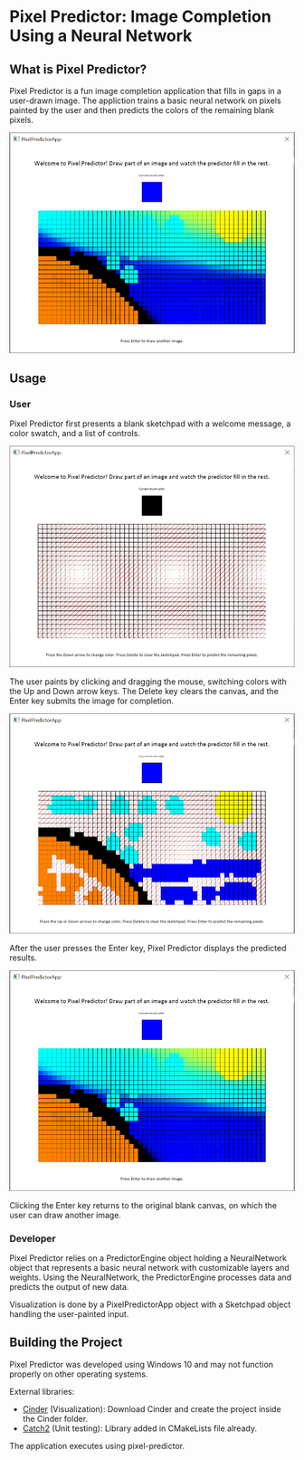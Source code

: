 # Pixel Predictor: Image Completion Using a Neural Network

## What is Pixel Predictor?

Pixel Predictor is a fun image completion application that fills in gaps in a user-drawn image. The appliction trains a 
basic neural network on pixels painted by the user and then predicts the colors of the remaining blank pixels. 

![image_filled](readme_images/image_filled.PNG)

## Usage

### User

Pixel Predictor first presents a blank sketchpad with a welcome message, a color swatch, and a list of controls.

![blank](readme_images/blank.PNG)

The user paints by clicking and dragging the mouse, switching colors with the Up and Down arrow keys. The Delete key 
clears the canvas, and the Enter key submits the image for completion.

![image](readme_images/image.PNG)

After the user presses the Enter key, Pixel Predictor displays the predicted results.

![image_filled](readme_images/image_filled.PNG)

Clicking the Enter key returns to the original blank canvas, on which the user can draw another image.

### Developer

Pixel Predictor relies on a PredictorEngine object holding a NeuralNetwork object that represents a basic neural network with customizable layers 
and weights. Using the NeuralNetwork, the PredictorEngine processes data and predicts the output of new data. 

Visualization is done by a PixelPredictorApp object with a Sketchpad object handling the user-painted input. 

## Building the Project

Pixel Predictor was developed using Windows 10 and may not function properly on other operating systems. 

External libraries:
* [Cinder](https://libcinder.org/) (Visualization): Download Cinder and create the project inside the Cinder folder. 
* [Catch2](https://github.com/catchorg/Catch2) (Unit testing): Library added in CMakeLists file already.

The application executes using pixel-predictor.
